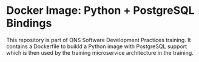 # Docker Image: Python + PostgreSQL Bindings

This repository is part of ONS Software Development Practices training. It
contains a Dockerfile to buikld a Python image with PostgreSQL support which is
then used by the training microservice architecture in the training.
